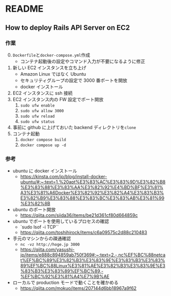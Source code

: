 # README

## How to deploy Rails API Server on EC2

### 作業

0. `Dockerfile`と`docker-compose.yml`作成
   - コンテナ起動後の設定やコマンド入力が不要になるように修正
1. 新しい EC2 インスタンスを立ち上げ
   - Amazon Linux ではなく Ubuntu
   - セキュリティグループの設定で 3000 番ポートを開放
   - docker インストール
2. EC2 インスタンスに ssh 接続
3. EC2 インスタンス内の FW 設定でポート開放
   1. `sudo ufw enable`
   2. `sudo ufw allow 3000`
   3. `sudo ufw reload`
   4. `sudo ufw status`
4. 事前に github に上げておいた backend ディレクトリを`clone`
5. コンテナ起動
   1. `docker compose build`
   2. `docker compose up -d`

### 参考

- ubuntu に docker インストール
  - https://kinsta.com/jp/blog/install-docker-ubuntu/#:~:text=1.%20apt%E3%83%AC%E3%83%9D%E3%82%B8%E3%83%88%E3%83%AA%E3%82%92%E4%BD%BF%E3%81%A3%E3%81%A6Docker%E3%82%92%E3%82%A4%E3%83%B3%E3%82%B9%E3%83%88%E3%83%BC%E3%83%AB%E3%81%99%E3%82%8B
- ubuntu のポート開放
  - https://qiita.com/siida36/items/be21d361cf80d664859c
- ubuntu でポートを使用しているプロセスの確認
  - `sudo lsof -i TCP``
  - https://qiita.com/toshihirock/items/c6a09575c2d88c210483
- 手元のマシンからの疎通確認
  - `nc -vz http://hoge.jp 3000`
  - https://qiita.com/yasushi-jp/items/e888c894859ab750f369#:~:text=2.-,nc%EF%BC%88netcat%EF%BC%89%E3%82%B3%E3%83%9E%E3%83%B3%E3%83%89%EF%BC%88Linux%E3%81%AE%E3%82%B3%E3%83%9E%E3%83%B3%E3%83%89%EF%BC%89,-%EF%BC%92%E3%81%A4%E7%9B%AE
- ローカルで production モードで動くことを確かめる
  - https://qiita.com/mokuo/items/207144d6bb18967a9f62
